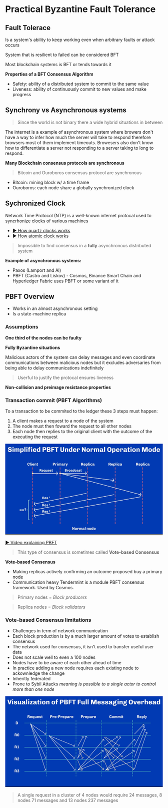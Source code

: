# Practical Byzantine Fault Tolerance

## Fault Tolerace

Is a system's ability to keep working even when arbitrary faults or attack occurs

System that is resilient to failed can be considered BFT

Most blockchain systems is BFT or tends towards it

**Properties of a BFT Consensus Algorithm**

- Safety: ability of a distributed system to commit to the same value
- Liveness: ability of continuously commit to new values and make progress

## Synchrony vs Asynchronous systems

> Since the world is not binary there a wide hybrid situations in between

The internet is a example of asynchronous system where browers don't have a way to infer how much the server will take to respond therefore browsers most of them implement timeouts. Browesers also don't know how to differentiate a server not responding to a server taking to long to respond.

**Many Blockchain consensus protocols are synchronous**

> Bitcoin and Ouroboros consensus protocol are synchronous

- Bitcoin: mining block w/ a time frame
- Ouroboros: each node share a globally synchronized clock

## Sychronized Clock

Network Time Protocol (NTP) is a well-known internet protocal used to syncrhonize clocks of various machines

- [▶️ How quartz clocks works](https://www.youtube.com/watch?v=3jfgQF3jX7A)
- [▶️ How atomic clock works](https://www.youtube.com/watch?v=l8CI3bs9rvY)

> Impossible to find consensus in a **fully** asynchronous distributed system

**Example of asynchronous systems:**

- Paxos (Lamport and Al)
- PBFT (Castro and Liskov) - Cosmos, Binance Smart Chain and Hyperledger Fabric uses PBFT or some variant of it

## PBFT Overview

- Works in an almost asynchronous setting
- Is a state-machine replica

### Assumptions

**One third of the nodes can be faulty**

**Fully Byzantine situations**

Malicious actors of the system can delay messages and even coordinate communications between malicious nodes but it excludes adversaries from being able to delay communications indefinitely

> Userful to justify the protocal ensures liveness

**Non-collision and preimage resistance properties**

### Transaction commit (PBFT Algorithms)

To a transaction to be commited to the ledger these 3 steps must happen:

1. A client makes a request to a node of the system
2. The node must then foward the request to all other nodes
3. Each node then replies to the original client with the outcome of the executing the request

![Simplified PBFT Under Normal Operation Mode](../images/Simplified%20PBFT%20Under%20Normal%20Operation%20Mode.png)

[▶️ Video explaining PBFT](https://youtu.be/IafgKJN3nwU)

> This type of consensus is sometimes called **Vote-based Consensus**

**Vote-based Consensus**

- Making replicas actively confirming an outcome proposed buy a primary node
- Communication heavy
  Tendermint is a module PBFT consensus framework. Used by Cosmos.

> Primary nodes = _Block producers_

> Replica nodes = _Block validators_

### Vote-based Consensus limitations

- Challenges in term of network communication
- Each block production is by a much larger amount of votes to establish consensus
- The network used for consensus, it isn't used to transfer useful user data
- Does not scale well to even a 100 nodes
- Nodes have to be aware of each other ahead of time
- In practice adding a new node requires each existing node to ackownledge the change
- Inheritly federated
- Prone to Sybil Attacks _meaning is possible to a single actor to control more than one node_

![messaging overhead](../images/messaging%20overhead.png)

> A single request in a cluster of 4 nodes would require 24 messages, 8 nodes 71 messages and 13 nodes 237 messages
